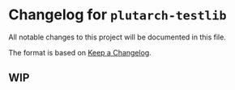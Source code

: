 # Changelog for `plutarch-testlib`

All notable changes to this project will be documented in this file.

The format is based on [Keep a Changelog](https://keepachangelog.com/en/1.1.0/).

## WIP
